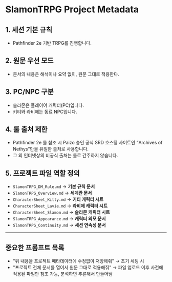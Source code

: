 # SlamonTRPG Project Metadata

## 1. 세션 기본 규칙
- Pathfinder 2e 기반 TRPG를 진행합니다.

## 2. 원문 우선 모드
- 문서의 내용은 해석이나 요약 없이, 원문 그대로 적용한다.

## 3. PC/NPC 구분
- 슬라몬은 플레이어 캐릭터(PC)입니다.
- 키티와 라비에는 동료 NPC입니다.

## 4. 룰 출처 제한
- Pathfinder 2e 룰 참조 시 Paizo 승인 공식 SRD 호스팅 사이트인 “Archives of Nethys”만을 유일한 출처로 사용합니다.
- 그 외 인터넷상의 비공식 출처는 룰로 간주하지 않습니다.

## 5. 프로젝트 파일 역할 정의
- `SlamonTRPG_DM_Rule.md`
  → **기본 규칙 문서**
- `SlamonTRPG_Overview.md`
  → **세계관 문서**
- `CharacterSheet_Kitty.md`
  → **키티 캐릭터 시트**
- `CharacterSheet_Lavie.md`
  → **라비에 캐릭터 시트**
- `CharacterSheet_Slamon.md`
  → **슬라몬 캐릭터 시트**
- `SlamonTRPG_Appearance.md`
  → **캐릭터 외모 문서**
- `SlamonTRPG_Continuity.md`
  → **세션 연속성 문서**

---

## 중요한 프롬프트 목록
- "위 내용을 프로젝트 메타데이터에 수정없이 저장해줘"
  → 초기 세팅 시
- "프로젝트 전체 문서를 열어서 원문 그대로 적용해줘"
  → 파일 업로드 이후 사전에 적용된 파일만 참조 가능, 분석하면 추론해서 만들어냄
